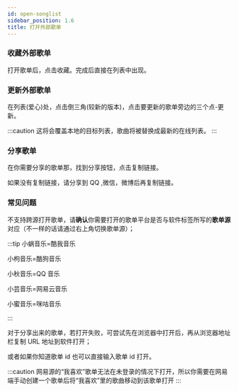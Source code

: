 ```yaml
---
id: open-songlist
sidebar_position: 1.6
title: 打开外部歌单
---
```


### 收藏外部歌单

打开歌单后，点击收藏。完成后直接在列表中出现。

### 更新外部歌单

在列表(爱心)处，点击倒三角(较新的版本)，点击要更新的歌单旁边的三个点-更新。

:::caution
这将会覆盖本地的目标列表，歌曲将被替换成最新的在线列表。
:::

### 分享歌单

在你需要分享的歌单那，找到分享按钮，点击复制链接。

如果没有复制链接，请分享到 QQ ,微信，微博后再复制链接。

### 常见问题

不支持跨源打开歌单，请**确认**你需要打开的歌单平台是否与软件标签所写的**歌单源**对应（不一样的话请通过右上角切换歌单源）；

:::tip
小蜗音乐=酷我音乐

小枸音乐=酷狗音乐

小秋音乐=QQ 音乐

小芸音乐=网易云音乐

小蜜音乐=咪咕音乐

:::

对于分享出来的歌单，若打开失败，可尝试先在浏览器中打开后，再从浏览器地址栏复制 URL 地址到软件打开；

或者如果你知道歌单 id 也可以直接输入歌单 id 打开。

:::caution
网易源的“我喜欢”歌单无法在未登录的情况下打开，所以你需要在网易端手动创建一个歌单后将“我喜欢”里的歌曲移动到该歌单打开
:::
